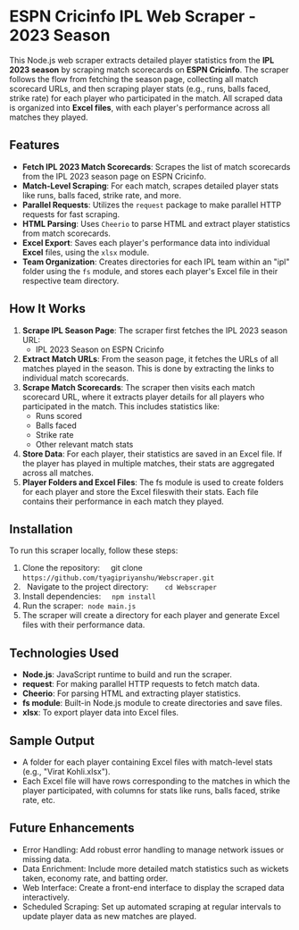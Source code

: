 # ESPN Cricinfo IPL Web Scraper - 2023 Season
This Node.js web scraper extracts detailed player statistics from the **IPL 2023 season** by scraping match scorecards on **ESPN Cricinfo**. The scraper follows the flow from fetching the season page, collecting all match scorecard URLs, and then scraping player stats (e.g., runs, balls faced, strike rate) for each player who participated in the match. All scraped data is organized into **Excel files**, with each player's performance across all matches they played.

## Features
* **Fetch IPL 2023 Match Scorecards**: Scrapes the list of match scorecards from the IPL 2023 season page on ESPN Cricinfo.
* **Match-Level Scraping**: For each match, scrapes detailed player stats like runs, balls faced, strike rate, and more.
* **Parallel Requests**: Utilizes the `request` package to make parallel HTTP requests for fast scraping.
* **HTML Parsing**: Uses `Cheerio` to parse HTML and extract player statistics from match scorecards.
* **Excel Export**: Saves each player's performance data into individual **Excel** files, using the `xlsx` module.
* **Team Organization**: Creates directories for each IPL team within an "ipl" folder using the `fs` module, and stores each player's Excel file in their respective team directory.

## How It Works
1. **Scrape IPL Season Page**: The scraper first fetches the IPL 2023 season URL:
    * IPL 2023 Season on ESPN Cricinfo
2. **Extract Match URLs**: From the season page, it fetches the URLs of all matches played in the season. This is done by extracting the links to individual match scorecards.
3. **Scrape Match Scorecards**: The scraper then visits each match scorecard URL, where it extracts player details for all players who participated in the match. This includes statistics like:
    * Runs scored
    * Balls faced
    * Strike rate
    * Other relevant match stats
4. **Store Data**: For each player, their statistics are saved in an Excel file. If the player has played in multiple matches, their stats are aggregated across all matches.
5. **Player Folders and Excel Files**: The fs module is used to create folders for each player and store the Excel fileswith their stats. Each file contains their performance in each match they played.

## Installation
To run this scraper locally, follow these steps:
1. Clone the repository:     git clone `https://github.com/tyagipriyanshu/Webscraper.git`
2.   Navigate to the project directory:  `   cd Webscraper`
3. Install dependencies:     `npm install`
4. Run the scraper:  `node main.js`
5. The scraper will create a directory for each player and generate Excel files with their performance data.

## Technologies Used
* **Node.js**: JavaScript runtime to build and run the scraper.
* **request**: For making parallel HTTP requests to fetch match data.
* **Cheerio**: For parsing HTML and extracting player statistics.
* **fs module**: Built-in Node.js module to create directories and save files.
* **xlsx**: To export player data into Excel files.

## Sample Output
* A folder for each player containing Excel files with match-level stats (e.g., "Virat Kohli.xlsx").
* Each Excel file will have rows corresponding to the matches in which the player participated, with columns for stats like runs, balls faced, strike rate, etc.

## Future Enhancements
* Error Handling: Add robust error handling to manage network issues or missing data.
* Data Enrichment: Include more detailed match statistics such as wickets taken, economy rate, and batting order.
* Web Interface: Create a front-end interface to display the scraped data interactively.
* Scheduled Scraping: Set up automated scraping at regular intervals to update player data as new matches are played.
